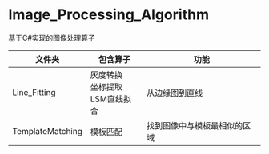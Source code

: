 # Image_Processing_Algorithm

基于C#实现的图像处理算子

| 文件夹           | 包含算子                                | 功能                         |
| ---------------- | --------------------------------------- | ---------------------------- |
| Line_Fitting     | 灰度转换<br />坐标提取<br />LSM直线拟合 | 从边缘图到直线               |
| TemplateMatching | 模板匹配                                | 找到图像中与模板最相似的区域 |
